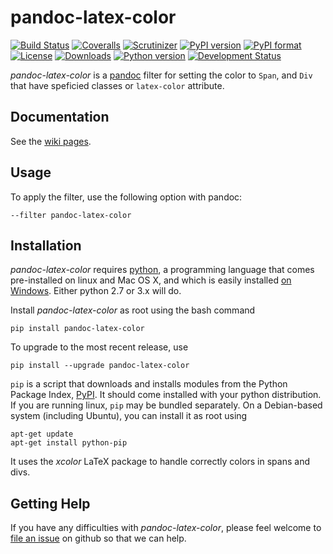# pandoc-latex-color
[![Build Status](https://img.shields.io/travis/chdemko/pandoc-latex-color/master.svg)](https://travis-ci.org/chdemko/pandoc-latex-color/branches)
[![Coveralls](https://img.shields.io/coveralls/github/chdemko/pandoc-latex-color/master.svg)](https://coveralls.io/github/chdemko/pandoc-latex-color?branch=master)
[![Scrutinizer](https://img.shields.io/scrutinizer/g/chdemko/pandoc-latex-color.svg)](https://scrutinizer-ci.com/g/chdemko/pandoc-latex-color/)
[![PyPI version](https://img.shields.io/pypi/v/pandoc-latex-color.svg)](https://pypi.org/project/pandoc-latex-color/)
[![PyPI format](https://img.shields.io/pypi/format/pandoc-latex-color.svg)](https://pypi.org/project/pandoc-latex-color/)
[![License](https://img.shields.io/pypi/l/pandoc-latex-color.svg)](https://raw.githubusercontent.com/chdemko/pandoc-latex-color/master/LICENSE)
[![Downloads](https://img.shields.io/pypi/dm/pandoc-latex-color.svg)](https://pypi.org/project/pandoc-latex-color/)
[![Python version](https://img.shields.io/pypi/pyversions/pandoc-latex-color.svg)](https://pypi.org/project/pandoc-latex-color/)
[![Development Status](https://img.shields.io/pypi/status/pandoc-latex-color.svg)](https://pypi.org/project/pandoc-latex-color/)

*pandoc-latex-color* is a [pandoc] filter for setting the color to `Span`, and `Div` that have speficied classes or `latex-color` attribute.

[pandoc]: http://pandoc.org/

Documentation
-------------

See the [wiki pages](https://github.com/chdemko/pandoc-latex-color/wiki).

Usage
-----

To apply the filter, use the following option with pandoc:

    --filter pandoc-latex-color

Installation
------------

*pandoc-latex-color* requires [python], a programming language that comes pre-installed on linux and Mac OS X, and which is easily installed [on Windows]. Either python 2.7 or 3.x will do.

Install *pandoc-latex-color* as root using the bash command

    pip install pandoc-latex-color

To upgrade to the most recent release, use

    pip install --upgrade pandoc-latex-color

`pip` is a script that downloads and installs modules from the Python Package Index, [PyPI].  It should come installed with your python distribution. If you are running linux, `pip` may be bundled separately. On a Debian-based system (including Ubuntu), you can install it as root using

    apt-get update
    apt-get install python-pip

It uses the *xcolor* LaTeX package to handle correctly colors in spans and divs.

[python]: https://www.python.org
[on Windows]: https://www.python.org/downloads/windows
[PyPI]: https://pypi.org


Getting Help
------------

If you have any difficulties with *pandoc-latex-color*, please feel welcome to [file an issue] on github so that we can help.

[file an issue]: https://github.com/chdemko/pandoc-latex-color/issues

